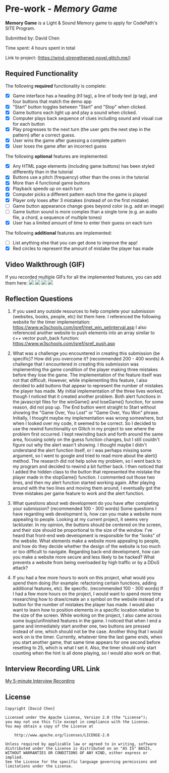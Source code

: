 # Pre-work - *Memory Game*

**Memory Game** is a Light & Sound Memory game to apply for CodePath's SITE Program. 

Submitted by: David Chen

Time spent: 4 hours spent in total

Link to project: (https://wind-strengthened-novel.glitch.me/)

## Required Functionality

The following **required** functionality is complete:

* [x] Game interface has a heading (h1 tag), a line of body text (p tag), and four buttons that match the demo app
* [x] "Start" button toggles between "Start" and "Stop" when clicked. 
* [x] Game buttons each light up and play a sound when clicked. 
* [x] Computer plays back sequence of clues including sound and visual cue for each button
* [x] Play progresses to the next turn (the user gets the next step in the pattern) after a correct guess. 
* [x] User wins the game after guessing a complete pattern
* [x] User loses the game after an incorrect guess

The following **optional** features are implemented:

* [x] Any HTML page elements (including game buttons) has been styled differently than in the tutorial
* [x] Buttons use a pitch (frequency) other than the ones in the tutorial
* [x] More than 4 functional game buttons
* [x] Playback speeds up on each turn
* [x] Computer picks a different pattern each time the game is played
* [x] Player only loses after 3 mistakes (instead of on the first mistake)
* [ ] Game button appearance change goes beyond color (e.g. add an image)
* [ ] Game button sound is more complex than a single tone (e.g. an audio file, a chord, a sequence of multiple tones)
* [x] User has a limited amount of time to enter their guess on each turn

The following **additional** features are implemented:

- [ ] List anything else that you can get done to improve the app!
- [x] Red circles to represent the amount of mistake the player has made

## Video Walkthrough (GIF)

If you recorded multiple GIFs for all the implemented features, you can add them here:
![](http://g.recordit.co/JAREn75CXn.gif)
![](http://g.recordit.co/GJuDYx7WAr.gif)
![](http://g.recordit.co/jQO0vsn4uY.gif)
![](http://g.recordit.co/rAvbWm7U6k.gif)

## Reflection Questions
1. If you used any outside resources to help complete your submission (websites, books, people, etc) list them here. 
I referenced the following website for the timer implementation: https://www.w3schools.com/jsref/met_win_setinterval.asp
I also referenced another website to push elements into an array similar to c++ vector push_back function: https://www.w3schools.com/jsref/jsref_push.asp
2. What was a challenge you encountered in creating this submission (be specific)? How did you overcome it? (recommended 200 - 400 words) 
A challenge that I encountered in creating this submission was implementing the game condition of the player making three mistakes before they lose the game. The implementation of the feature itself was not that difficult. However, while implementing this feature, I also decided to add buttons that appear to represent the number of mistakes the player has made. My initial implementation of the three lives worked, though I noticed that it created another problem. Both alert functions in the javascript files for the winGame() and loseGame() function, for some reason, did not pop up. The End button went straight to Start without showing the "Game Over, You Lost" or "Game Over, You Won" phrase. Initially, I thought maybe my implementation was wrong somewhere, but when I looked over my code, it seemed to be correct. So I decided to use the rewind functionality on Glitch in my project to see where the problem first occurred. I kept rewinding back and forth around the same area, focusing solely on the guess function changes, but I still couldn't figure out why the alert wasn't showing. I thought maybe I didn't understand the alert function itself, or I was perhaps missing some argument, so I went to google and tried to read more about the alert() method. The research did not help solve my problem, so I went back to my program and decided to rewind a bit further back. I then noticed that I added the hidden class to the button that represented the mistake the player made in the stopGame() function. I commented out those two lines, and then my alert function started working again. After playing around with the two lines and moving them around, I eventually got the three mistakes per game feature to work and the alert function.

3. What questions about web development do you have after completing your submission? (recommended 100 - 300 words) 
Some questions I have regarding web development is, how can you make a website more appealing to people. Looking at my current project, it seems very lackluster. In my opinion, the buttons should be centered on the screen, and their size should be proportional to the size of the window. I've heard that front-end web development is responsible for the "looks" of the website. What elements make a website more appealing to people, and how do they decide whether the design of the website is too much or too difficult to navigate. Regarding back-end development, how can you make a website more secure and less likely to be hacked? What prevents a website from being overloaded by high traffic or by a DDoS attack?

4. If you had a few more hours to work on this project, what would you spend them doing (for example: refactoring certain functions, adding additional features, etc). Be specific. (recommended 100 - 300 words) 
If I had a few more hours on the project, I would want to spend more time researching how to draw/create an x symbol on the website instead of a button for the number of mistakes the player has made. I would also want to learn how to position elements in a specific location relative to the size of the screen. While working on the project, I also came across some bugs/unfinished features in the game. I noticed that when I end a game and immediately start another one, two buttons are pressed instead of one, which should not be the case. Another thing that I would work on is the timer. Currently, whatever time the last game ends, when you start another game, that same time appears for one second before resetting to 25, which is what I set it. Also, the timer should only start counting when the hint is all done playing, so I would also work on that.



## Interview Recording URL Link

[My 5-minute Interview Recording](https://www.loom.com/share/edca67b7c29741998c51c316a85d4089)


## License

    Copyright [David Chen]

    Licensed under the Apache License, Version 2.0 (the "License");
    you may not use this file except in compliance with the License.
    You may obtain a copy of the License at

        http://www.apache.org/licenses/LICENSE-2.0

    Unless required by applicable law or agreed to in writing, software
    distributed under the License is distributed on an "AS IS" BASIS,
    WITHOUT WARRANTIES OR CONDITIONS OF ANY KIND, either express or implied.
    See the License for the specific language governing permissions and
    limitations under the License.